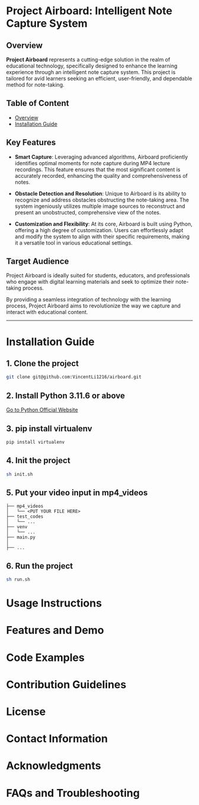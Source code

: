 # Project Airboard: Intelligent Note Capture System

## Overview
**Project Airboard** represents a cutting-edge solution in the realm of educational technology, specifically designed to enhance the learning experience through an intelligent note capture system. This project is tailored for avid learners seeking an efficient, user-friendly, and dependable method for note-taking.

## Table of Content
- [Overview](#overview)
- [Installation Guide](#Installation-Guide)

## Key Features
- **Smart Capture**: Leveraging advanced algorithms, Airboard proficiently identifies optimal moments for note capture during MP4 lecture recordings. This feature ensures that the most significant content is accurately recorded, enhancing the quality and comprehensiveness of notes.
    
- **Obstacle Detection and Resolution**: Unique to Airboard is its ability to recognize and address obstacles obstructing the note-taking area. The system ingeniously utilizes multiple image sources to reconstruct and present an unobstructed, comprehensive view of the notes.
    
- **Customization and Flexibility**: At its core, Airboard is built using Python, offering a high degree of customization. Users can effortlessly adapt and modify the system to align with their specific requirements, making it a versatile tool in various educational settings.
    

## Target Audience
Project Airboard is ideally suited for students, educators, and professionals who engage with digital learning materials and seek to optimize their note-taking process.

By providing a seamless integration of technology with the learning process, Project Airboard aims to revolutionize the way we capture and interact with educational content.

---

# Installation Guide

## 1. Clone the project
```sh
git clone git@github.com:VincentLi1216/airboard.git
```

## 2. Install Python 3.11.6 or above
[Go to Python Official Website](https://www.python.org/downloads/)
## 3. pip install virtualenv
```sh
pip install virtualenv
```

## 4. Init the project
```sh
sh init.sh
```

## 5. Put your video input in mp4_videos
```
├── mp4_videos
│   └── <PUT YOUR FILE HERE>
├── test_codes
│   └── ...
├── venv
│   └── ...
├── main.py
│
├── ...
```

## 6. Run the project
```sh
sh run.sh
```
# Usage Instructions
# Features and Demo
# Code Examples
# Contribution Guidelines
# License
# Contact Information
# Acknowledgments
# FAQs and Troubleshooting

  

